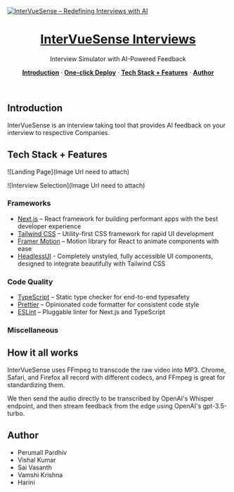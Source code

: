 <a href="">
  <img alt="InterVueSense – Redefining Interviews with AI" src="">
  <h1 align="center">InterVueSense Interviews</h1>
</a>

<p align="center">
  Interview Simulator with AI-Powered Feedback
</p>

<p align="center">
  <a href="#introduction"><strong>Introduction</strong></a> ·
  <a href="#one-click-deploy"><strong>One-click Deploy</strong></a> ·
  <a href="#tech-stack--features"><strong>Tech Stack + Features</strong></a> ·
  <a href="#author"><strong>Author</strong></a>
</p>
<br/>

## Introduction

InterVueSense is an interview taking tool that provides AI feedback on your interview to respective Companies.

## Tech Stack + Features

![Landing Page](Image Url need to attach)

![Interview Selection](Image Url need to attach)

### Frameworks
- [Next.js](https://nextjs.org/) – React framework for building performant apps with the best developer experience
- [Tailwind CSS](https://tailwindcss.com/) – Utility-first CSS framework for rapid UI development
- [Framer Motion](https://framer.com/motion) – Motion library for React to animate components with ease
- [HeadlessUI](https://headlessui.com/) - Completely unstyled, fully accessible UI components, designed to integrate beautifully with Tailwind CSS

### Code Quality
- [TypeScript](https://www.typescriptlang.org/) – Static type checker for end-to-end typesafety
- [Prettier](https://prettier.io/) – Opinionated code formatter for consistent code style
- [ESLint](https://eslint.org/) – Pluggable linter for Next.js and TypeScript

### Miscellaneous
## How it all works

InterVueSense uses FFmpeg to transcode the raw video into MP3. Chrome, Safari, and Firefox all record with different codecs, and FFmpeg is great for standardizing them.

We then send the audio directly to be transcribed by OpenAI's Whisper endpoint, and then stream feedback from the edge using OpenAI's gpt-3.5-turbo.

## Author

- Perumall Pardhiv
- Vishal Kumar
- Sai Vasanth
- Vamshi Krishna
- Harini
